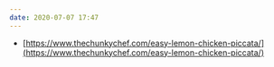 ```yaml
---
date: 2020-07-07 17:47
---
```


- [https://www.thechunkychef.com/easy-lemon-chicken-piccata/](https://www.thechunkychef.com/easy-lemon-chicken-piccata/)

